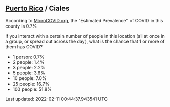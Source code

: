 
## [Puerto Rico](/united-states/puerto-rico) / Ciales

According to [MicroCOVID.org](http://microcovid.org),
the "Estimated Prevalence" of COVID in this county is 0.7%

If you interact with a certain number of people in this location
(all at once in a group, or spread out across the day), what is the chance that
1 or more of them has COVID?

- 1 person: 0.7%
- 2 people: 1.4%
- 3 people: 2.2%
- 5 people: 3.6%
- 10 people: 7.0%
- 25 people: 16.7%
- 100 people: 51.8%

Last updated: 2022-02-11 00:44:37.943541 UTC
